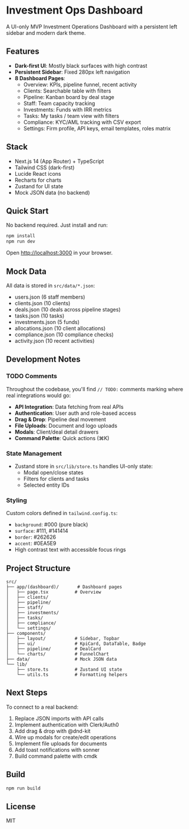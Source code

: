 # Investment Ops Dashboard

A UI-only MVP Investment Operations Dashboard with a persistent left sidebar and modern dark theme.

## Features

- **Dark-first UI**: Mostly black surfaces with high contrast
- **Persistent Sidebar**: Fixed 280px left navigation
- **8 Dashboard Pages**:
  - Overview: KPIs, pipeline funnel, recent activity
  - Clients: Searchable table with filters
  - Pipeline: Kanban board by deal stage
  - Staff: Team capacity tracking
  - Investments: Funds with IRR metrics
  - Tasks: My tasks / team view with filters
  - Compliance: KYC/AML tracking with CSV export
  - Settings: Firm profile, API keys, email templates, roles matrix

## Stack

- Next.js 14 (App Router) + TypeScript
- Tailwind CSS (dark-first)
- Lucide React icons
- Recharts for charts
- Zustand for UI state
- Mock JSON data (no backend)

## Quick Start

No backend required. Just install and run:

```bash
npm install
npm run dev
```

Open [http://localhost:3000](http://localhost:3000) in your browser.

## Mock Data

All data is stored in `src/data/*.json`:
- users.json (6 staff members)
- clients.json (10 clients)
- deals.json (10 deals across pipeline stages)
- tasks.json (10 tasks)
- investments.json (5 funds)
- allocations.json (10 client allocations)
- compliance.json (10 compliance checks)
- activity.json (10 recent activities)

## Development Notes

### TODO Comments

Throughout the codebase, you'll find `// TODO:` comments marking where real integrations would go:

- **API Integration**: Data fetching from real APIs
- **Authentication**: User auth and role-based access
- **Drag & Drop**: Pipeline deal movement
- **File Uploads**: Document and logo uploads
- **Modals**: Client/deal detail drawers
- **Command Palette**: Quick actions (⌘K)

### State Management

- Zustand store in `src/lib/store.ts` handles UI-only state:
  - Modal open/close states
  - Filters for clients and tasks
  - Selected entity IDs

### Styling

Custom colors defined in `tailwind.config.ts`:
- `background`: #000 (pure black)
- `surface`: #111, #141414
- `border`: #262626
- `accent`: #0EA5E9
- High contrast text with accessible focus rings

## Project Structure

```
src/
├── app/(dashboard)/       # Dashboard pages
│   ├── page.tsx          # Overview
│   ├── clients/
│   ├── pipeline/
│   ├── staff/
│   ├── investments/
│   ├── tasks/
│   ├── compliance/
│   └── settings/
├── components/
│   ├── layout/           # Sidebar, Topbar
│   ├── ui/               # KpiCard, DataTable, Badge
│   ├── pipeline/         # DealCard
│   └── charts/           # FunnelChart
├── data/                 # Mock JSON data
└── lib/
    ├── store.ts          # Zustand UI state
    └── utils.ts          # Formatting helpers
```

## Next Steps

To connect to a real backend:

1. Replace JSON imports with API calls
2. Implement authentication with Clerk/Auth0
3. Add drag & drop with @dnd-kit
4. Wire up modals for create/edit operations
5. Implement file uploads for documents
6. Add toast notifications with sonner
7. Build command palette with cmdk

## Build

```bash
npm run build
```

## License

MIT
